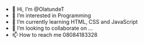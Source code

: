 - 👋 Hi, I’m @OlatundeT
- 👀 I’m interested in Programming 
- 🌱 I’m currently learning HTML, CSS and JavaScript 
- 💞️ I’m looking to collaborate on ...
- 📫 How to reach me 08084183328

<!---
OlatundeT/OlatundeT is a ✨ special ✨ repository because its `README.md` (this file) appears on your GitHub profile.
You can click the Preview link to take a look at your changes.
--->
